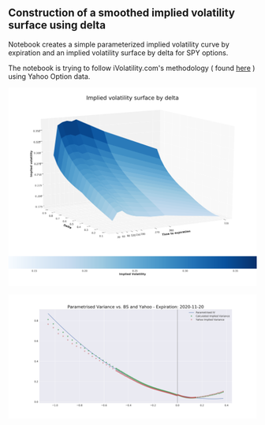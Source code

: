 ## Construction of a smoothed implied volatility surface using delta

Notebook creates a simple parameterized implied volatility curve by expiration and an implied volatility surface by delta for SPY options.

The notebook is trying to follow iVolatility.com's methodology ( found <a href="https://www.ivolatility.com/doc/deltasurfacemethodology.pdf">here</a> ) using Yahoo Option data.


![image](./picture1.png)



![image](./picture2.png)